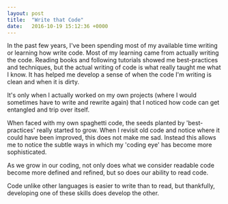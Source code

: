 ```yaml
---
layout: post
title:  "Write that Code"
date:   2016-10-19 15:12:36 +0000
---
```



In the past few years, I've been spending most of my available time writing or learning how write code.
Most of my learning came from actually writing the code. Reading books and following tutorials showed me best-practices and techniques, but the actual writing of code is what really taught me what I know. It has helped me develop a sense of when the code I'm writing is clean and when it is dirty.

It's only when I actually worked on my own projects (where I would sometimes have to write and rewrite again) that I noticed how code can get entangled and trip over itself.

When faced with my own spaghetti code, the seeds planted by 'best-practices' really started to grow. When I revisit old code and notice where it could have been improved, this does not make me sad. Instead this allows me to notice the subtle ways in which my 'coding eye' has become more sophisticated.

As we grow in our coding, not only does what we consider readable code become more defined and refined, but so does our ability to read code.

Code unlike other languages is easier to write than to read, but thankfully, developing one of these skills does develop the other.





